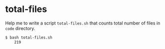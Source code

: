 # total-files

Help me to write a script `total-files.sh` that counts total number of files in `code` directory.

```sh
$ bash total-files.sh
    219
```
